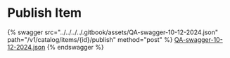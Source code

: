 # Publish Item

{% swagger src="../../../../.gitbook/assets/QA-swagger-10-12-2024.json" path="/v1/catalog/items/{id}/publish" method="post" %}
[QA-swagger-10-12-2024.json](../../../../.gitbook/assets/QA-swagger-10-12-2024.json)
{% endswagger %}
